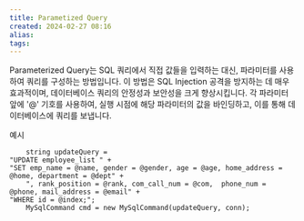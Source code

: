 ```yaml
---
title: Parametized Query
created: 2024-02-27 08:16
alias:
tags:
---
```

Parameterized Query는 SQL 쿼리에서 직접 값들을 입력하는 대신, 파라미터를 사용하여 쿼리를 구성하는 방법입니다. 
이 방법은 SQL Injection 공격을 방지하는 데 매우 효과적이며, 데이터베이스 쿼리의 안정성과 보안성을 크게 향상시킵니다. 각 파라미터 앞에 '@' 기호를 사용하여, 실행 시점에 해당 파라미터의 값을 바인딩하고, 이를 통해 데이터베이스에 쿼리를 보냅니다.

예시
```CSharp
    string updateQuery =
"UPDATE employee_list " +
"SET emp_name = @name, gender = @gender, age = @age, home_address = @home, department = @dept" +
    ", rank_position = @rank, com_call_num = @com,  phone_num = @phone, mail_address = @email" +
"WHERE id = @index;";
    MySqlCommand cmd = new MySqlCommand(updateQuery, conn);
```
